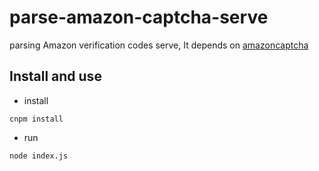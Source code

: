 # parse-amazon-captcha-serve

parsing Amazon verification codes serve, It depends on [amazoncaptcha](https://github.com/a-maliarov/amazoncaptcha)

## Install and use

- install

```
cnpm install
```

- run

```
node index.js
```
